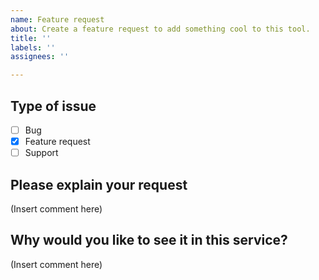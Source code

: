 ```yaml
---
name: Feature request
about: Create a feature request to add something cool to this tool.
title: ''
labels: ''
assignees: ''

--- 
```


## Type of issue  
- [ ] Bug
- [x] Feature request 
- [ ] Support 

## Please explain your request   
(Insert comment here)

## Why would you like to see it in this service?   
(Insert comment here)